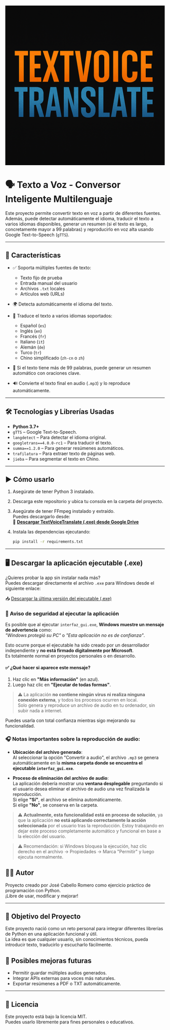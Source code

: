 ![Banner](banner.png)

# 🗣️ Texto a Voz - Conversor Inteligente Multilenguaje

Este proyecto permite convertir texto en voz a partir de diferentes fuentes. Además, puede detectar automáticamente el idioma, traducir el texto a varios idiomas disponibles, generar un resumen (si el texto es largo, concretamente mayor a 99 palabras) y reproducirlo en voz alta usando Google Text-to-Speech (`gTTS`).

---

## 🚀 Características

- ✅ Soporta múltiples fuentes de texto:
  - Texto fijo de prueba
  - Entrada manual del usuario
  - Archivos `.txt` locales
  - Artículos web (URLs)

- 🌍 Detecta automáticamente el idioma del texto.
- 🔁 Traduce el texto a varios idiomas soportados:
  - Español (`es`)
  - Inglés (`en`)
  - Francés (`fr`)
  - Italiano (`it`)
  - Alemán (`de`)
  - Turco (`tr`)
  - Chino simplificado (`zh-cn` o `zh`)

- 🧠 Si el texto tiene más de 99 palabras, puede generar un resumen automático con oraciones clave.
- 🔊 Convierte el texto final en audio (`.mp3`) y lo reproduce automáticamente.

---

## 🛠️ Tecnologías y Librerías Usadas

- **Python 3.7+**
- `gTTS` – Google Text-to-Speech.
- `langdetect` – Para detectar el idioma original.
- `googletrans==4.0.0-rc1` – Para traducir el texto.
- `summa==1.2.0` – Para generar resúmenes automáticos.
- `trafilatura` – Para extraer texto de páginas web.
- `jieba` – Para segmentar el texto en Chino.


---

## ▶️ Cómo usarlo

1. Asegúrate de tener Python 3 instalado.  
2. Descarga este repositorio y ubica tu consola en la carpeta del proyecto.  
3. Asegúrate de tener FFmpeg instalado y extraído.  
   Puedes descargarlo desde:  
   🔗 [**Descargar TextVoiceTranslate (.exe) desde Google Drive**](https://drive.google.com/file/d/1OUrM65n-6eo5ASkjdiC6IIVj5n9041Sk/view?usp=drive_link)

4. Instala las dependencias ejecutando:

   ```bash
   pip install -r requirements.txt

---

## 🖥️ Descargar la aplicación ejecutable (.exe)

¿Quieres probar la app sin instalar nada más?  
Puedes descargar directamente el archivo `.exe` para Windows desde el siguiente enlace:

📥 [Descargar la última versión del ejecutable (.exe)](https://drive.google.com/file/d/1aDuYOfocPOTbvrV9ntCS5biNwOvqxi-V/view?usp=sharing)


### 🔐 Aviso de seguridad al ejecutar la aplicación

Es posible que al ejecutar `interfaz_gui.exe`, **Windows muestre un mensaje de advertencia** como:  
_"Windows protegió su PC"_ o _"Esta aplicación no es de confianza"_.

Esto ocurre porque el ejecutable ha sido creado por un desarrollador independiente y **no está firmado digitalmente por Microsoft**.  
Es totalmente normal en proyectos personales o en desarrollo.

#### ✅ ¿Qué hacer si aparece este mensaje?

1. Haz clic en **"Más información"** (en azul).
2. Luego haz clic en **"Ejecutar de todas formas"**.

> ⚠ La aplicación **no contiene ningún virus ni realiza ninguna conexión externa**, y todos los procesos ocurren en local.  
> Solo genera y reproduce un archivo de audio en tu ordenador, sin subir nada a internet.

Puedes usarla con total confianza mientras sigo mejorando su funcionalidad.


### 🎧 Notas importantes sobre la reproducción de audio:

- **Ubicación del archivo generado**:  
  Al seleccionar la opción "Convertir a audio", el archivo `.mp3` se genera automáticamente en la **misma carpeta donde se encuentra el ejecutable `interfaz_gui.exe`**.

- **Proceso de eliminación del archivo de audio**:  
  La aplicación debería mostrar una **ventana desplegable** preguntando si el usuario desea eliminar el archivo de audio una vez finalizada la reproducción.  
  Si elige **"Sí"**, el archivo se elimina automáticamente.  
  Si elige **"No"**, se conserva en la carpeta.

> ⚠️ **Actualmente, esta funcionalidad está en proceso de solución**, ya que la aplicación **no está aplicando correctamente la acción seleccionada** por el usuario tras la reproducción. Estoy trabajando en dejar este proceso completamente automático y funcional en base a la elección del usuario.


> ⚠️ Recomendación: si Windows bloquea la ejecución, haz clic derecho en el archivo → Propiedades → Marca "Permitir" y luego ejecuta normalmente.



## 👨‍💻 Autor

Proyecto creado por José Cabello Romero como ejercicio práctico de programación con Python.  
¡Libre de usar, modificar y mejorar!

---

## 🎯 Objetivo del Proyecto

Este proyecto nació como un reto personal para integrar diferentes librerías de Python en una aplicación funcional y útil.  
La idea es que cualquier usuario, sin conocimientos técnicos, pueda introducir texto, traducirlo y escucharlo fácilmente.

## 🔮 Posibles mejoras futuras

- Permitir guardar múltiples audios generados.
- Integrar APIs externas para voces más naturales.
- Exportar resúmenes a PDF o TXT automáticamente.

---

## 📄 Licencia

Este proyecto está bajo la licencia MIT.  
Puedes usarlo libremente para fines personales o educativos.


